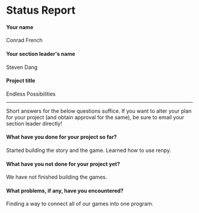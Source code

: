 # Status Report

#### Your name
Conrad French
#### Your section leader's name

Steven Dang

#### Project title

Endless Possibilities

***

Short answers for the below questions suffice. If you want to alter your plan for your project (and obtain approval for the same), be sure to email your section leader directly!

#### What have you done for your project so far?

Started building the story and the game. Learned how to use renpy. 

#### What have you not done for your project yet?

We have not finished building the games.

#### What problems, if any, have you encountered?
Finding a way to connect all of our games into one program. 